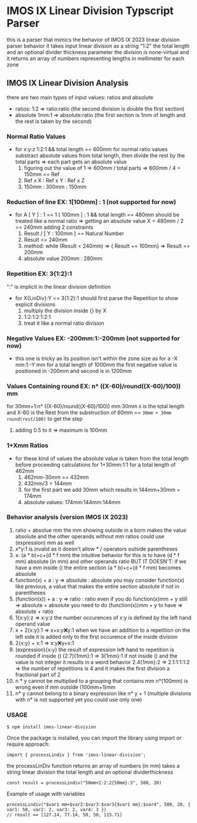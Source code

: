 # IMOS IX Linear Division Typscript Parser

this is a parser that mimics the behavior of IMOS IX 2023 linear division parser behavior 
it takes input linear division as a string "1:2" the total length
and an optional divider thickness parameter the division is none-virtual and it returns 
an array of numbers representing lengths in mellimeter for each zone

## IMOS IX Linear Division Analysis

there are two main types of input values: ratios and absolute
- ratios: 1:2 => ratio:ratio (the second division is double the first section)
- absolute 1mm:1 => absolute:ratio  (the first section is 1mm of length and the rest is taken by the second)

### Normal Ratio Values
- for x:y:z 1:2:1 && total length == 600mm
	for normal ratio values substract absolute values from total length, then divide the rest by the total parts => each part gets an absolute value
	1) figuring out the value of 1 => 600mm / total parts => 600mm / 4 = 150mm == Ref
	2) Ref x X : Ref x Y : Ref x Z
	3) 150mm : 300mm : 150mm

### Reduction of line EX: 1[100mm] : 1 (not supported for now)
- for A [ Y ] : 1 == 1 [ 100mm ] : 1 && total length == 480mm
	should be treated like a normal ratio => getting an absolute value X = 480mm / 2 == 240mm
	adding 2 constraints 
	1) Result / [ Y : 100mm ] == Natural Number
	2) Result <= 240mm
	3) method: while (Result < 240mm) => { Result += 100mm} => Result == 200mm
	4) absolute value 200mm : 280mm

### Repetition EX: 3{1:2}:1
":" is implicit in the linear division definition 
- for X{LinDiv}:Y == 3{1:2}:1
	should first parse the Repetition to show explicit divisions
	1) multiply the division inside {} by X 
	2) 1:2:1:2:1:2:1
	3) treat it like a normal ratio division

### Negative Values EX: -200mm:1:-200mm (not supported for now)
- this one is tricky as its position isn't within the zone size as for a -X mm:1:-Y mm for a total length of 1000mm the first negative value is positioned in -200mm and second is in 1200mm 

### Values Containing round EX: n* ((X-60)/round((X-60)/100)) mm
 for 30mm+1:n* ((X-60)/round((X-60)/100)) mm:30mm
   `X` is the total length and X-60 is the Rest from the substruction of 60mm == `30mm + 30mm`
   `round(rest/100)` to get the step 
   1) adding 0.5 to it => maximum is 100mm

### 1+Xmm Ratios
- for these kind of values the absolute value is taken from the total length before proceeding calculations 
  for 1+30mm:1:1 for a total length of 462mm
  1) 462mm-30mm == 432mm
  2) 432mm/3 = 144mm
  3) for the first part we add 30mm which results in 144mm+30mm = 174mm
  4) absolute values: 174mm:144mm:144mm

### Behavior analysis (version IMOS IX 2023)

1) ratio + absolue mm 
    the mm showing outside in a born makes the value absolute and the other operands without mm ratios
    could use (expression) mm as well
2) x*y:1 is invalid as it doesn't allow * / operators outside parentheses
3) x: (a * b)+c+(d * f mm) 
    the intuitive behavior for this is to have (d * f mm) absolute (in mm) and other operands ratio
    BUT IT DOESN'T: if we have a mm inside () the entire section (a * b)+c+(d * f mm) becomes absolute
4) function(x) + a : y => absolute : absolute
    you may consider function(x) like previous, a value that makes the entire section absolute if not in parentheses
5) (function(x)) + a : y => ratio : ratio
    even if you do function(x)mm + y still => absolute + absolute
    you need to do (function(x))mm + y to have => absolute + ratio
6) 1{x:y}:z => x:y:z the number occurences of x:y is defined by the left hand operand value
7) x + 2{x:y}:1 => x+x:y:x:y:1 
    when we have an addition to a repetition on the left side it is added only to the first occurence of 
    the inside division
8) 2{x:y} + x:1 => x:y:x:y+x:1
9) (expression){x:y} 
    the result of expression left hand to repetition is rounded if inside ()
    (2.7){1mm}:1 => 3{1mm}:1
    if not inside () and the value is not integer it results in a weird behavior
    2.4{1mm}:2 => 2.1:1:1:1:2 => the number of repetitions is 4 and it makes the first division 
    a fractional part of 2
10) n * y cannot be multiplied to a grouping that contains mm n*(100mm) is wrong even if mm outside (100mm+1)mm
11) n* y cannot belong to a binary expression like n* y + 1 (multiple divisions with n* is not supported yet you could use only one)

### USAGE

```$ npm install imos-linear-division```

Once the package is installed, you can import the library using import or require approach:

```
import { processLindiv } from 'imos-linear-division';

```

the processLinDiv function returns an array of numbers (in mm)
takes a string linear division
the total length 
and an optional dividerthickness

```
const result = processLindiv("50mm+2:2:2{50mm}:3", 500, 20)

```
Example of usage with variables

```
processLindiv("$var1 mm+$var2:$var3:$var3{$var1 mm}:$var4", 500, 20, { var1: 50, var2: 2, var3: 2, var4: 3 })
// result == [127.14, 77.14, 50, 50, 115.71]

```


